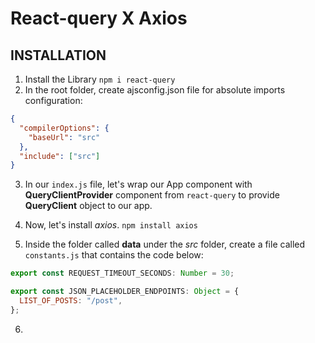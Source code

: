 # React-query X Axios

## INSTALLATION

1. Install the Library `npm i react-query`
2. In the root folder, create ajsconfig.json file for absolute imports configuration:

```json
{
  "compilerOptions": {
    "baseUrl": "src"
  },
  "include": ["src"]
}
```

3. In our `index.js` file, let's wrap our App component with **QueryClientProvider** component from `react-query` to provide **QueryClient** object to our app.

4. Now, let's install _axios_. `npm install axios`

5. Inside the folder called **data** under the _src_ folder, create a file called `constants.js` that contains the code below:

```js
export const REQUEST_TIMEOUT_SECONDS: Number = 30;

export const JSON_PLACEHOLDER_ENDPOINTS: Object = {
  LIST_OF_POSTS: "/post",
};
```

6.
